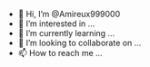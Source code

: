- 👋 Hi, I’m @Amireux999000
- 👀 I’m interested in ...
- 🌱 I’m currently learning ...
- 💞️ I’m looking to collaborate on ...
- 📫 How to reach me ...

<!---
Amireux999000/Amireux999000 is a ✨ special ✨ repository because its `README.md` (this file) appears on your GitHub profile.
You can click the Preview link to take a look at your changes
Bilibili黑马程序员java学习
